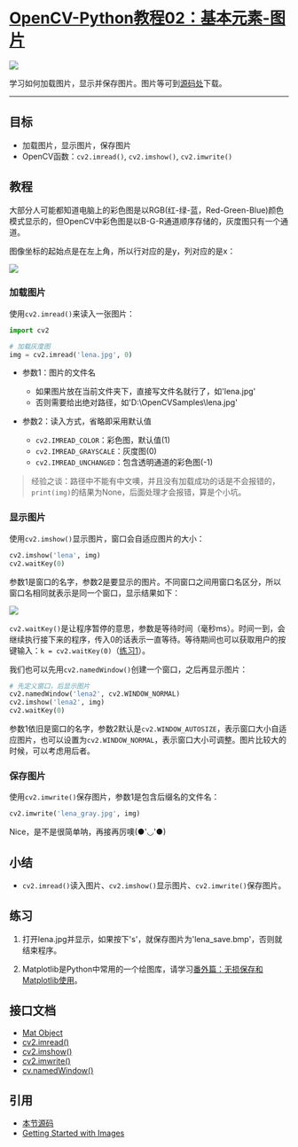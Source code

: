 # [OpenCV-Python教程02：基本元素-图片](http://ex2tron.wang/opencv-python-basic-element-image/)

![](http://blog.codec.wang/cv2_image_coordinate_channels.jpg)

学习如何加载图片，显示并保存图片。<!-- more -->图片等可到[源码处](#引用)下载。

---

## 目标

- 加载图片，显示图片，保存图片
- OpenCV函数：`cv2.imread()`, `cv2.imshow()`, `cv2.imwrite()`

## 教程

大部分人可能都知道电脑上的彩色图是以RGB(红-绿-蓝，Red-Green-Blue)颜色模式显示的，但OpenCV中彩色图是以B-G-R通道顺序存储的，灰度图只有一个通道。

图像坐标的起始点是在左上角，所以行对应的是y，列对应的是x：

![](http://blog.codec.wang/cv2_image_coordinate_channels.jpg)

### 加载图片

使用`cv2.imread()`来读入一张图片：

``` python
import cv2

# 加载灰度图
img = cv2.imread('lena.jpg', 0)
```

- 参数1：图片的文件名

    - 如果图片放在当前文件夹下，直接写文件名就行了，如'lena.jpg'
    - 否则需要给出绝对路径，如'D:\OpenCVSamples\lena.jpg'

- 参数2：读入方式，省略即采用默认值

    - `cv2.IMREAD_COLOR`：彩色图，默认值(1)
    - `cv2.IMREAD_GRAYSCALE`：灰度图(0)
    - `cv2.IMREAD_UNCHANGED`：包含透明通道的彩色图(-1)

> 经验之谈：路径中不能有中文噢，并且没有加载成功的话是不会报错的，`print(img)`的结果为None，后面处理才会报错，算是个小坑。

### 显示图片

使用`cv2.imshow()`显示图片，窗口会自适应图片的大小：

``` python
cv2.imshow('lena', img)
cv2.waitKey(0)
```

参数1是窗口的名字，参数2是要显示的图片。不同窗口之间用窗口名区分，所以窗口名相同就表示是同一个窗口，显示结果如下：

![](http://blog.codec.wang/cv2_show_lena_gray.jpg)

`cv2.waitKey()`是让程序暂停的意思，参数是等待时间（毫秒ms）。时间一到，会继续执行接下来的程序，传入0的话表示一直等待。等待期间也可以获取用户的按键输入：`k = cv2.waitKey(0)`（[练习1](#练习)）。

我们也可以先用`cv2.namedWindow()`创建一个窗口，之后再显示图片：

```python
# 先定义窗口，后显示图片
cv2.namedWindow('lena2', cv2.WINDOW_NORMAL)
cv2.imshow('lena2', img)
cv2.waitKey(0)
```

参数1依旧是窗口的名字，参数2默认是`cv2.WINDOW_AUTOSIZE`，表示窗口大小自适应图片，也可以设置为`cv2.WINDOW_NORMAL`，表示窗口大小可调整。图片比较大的时候，可以考虑用后者。

### 保存图片

使用`cv2.imwrite()`保存图片，参数1是包含后缀名的文件名：

``` python
cv2.imwrite('lena_gray.jpg', img)
```

Nice，是不是很简单呐，再接再厉噢(●'◡'●)

## 小结

- `cv2.imread()`读入图片、`cv2.imshow()`显示图片、`cv2.imwrite()`保存图片。

## 练习

1. 打开lena.jpg并显示，如果按下's'，就保存图片为'lena_save.bmp'，否则就结束程序。

2. Matplotlib是Python中常用的一个绘图库，请学习[番外篇：无损保存和Matplotlib使用](/opencv-python-extra-high-quality-save-and-using-matplotlib/)。

## 接口文档

- [Mat Object](https://docs.opencv.org/4.0.0/d3/d63/classcv_1_1Mat.html)
- [cv2.imread()](https://docs.opencv.org/4.0.0/d4/da8/group__imgcodecs.html#ga288b8b3da0892bd651fce07b3bbd3a56)
- [cv2.imshow()](https://docs.opencv.org/4.0.0/d7/dfc/group__highgui.html#ga453d42fe4cb60e5723281a89973ee563)
- [cv2.imwrite()](https://docs.opencv.org/4.0.0/d4/da8/group__imgcodecs.html#gabbc7ef1aa2edfaa87772f1202d67e0ce)
- [cv.namedWindow()](https://docs.opencv.org/4.0.0/d7/dfc/group__highgui.html#ga5afdf8410934fd099df85c75b2e0888b)

## 引用

- [本节源码](https://github.com/ex2tron/OpenCV-Python-Tutorial/tree/master/02.%20%E5%9F%BA%E6%9C%AC%E5%85%83%E7%B4%A0-%E5%9B%BE%E7%89%87)
- [Getting Started with Images](http://opencv-python-tutroals.readthedocs.io/en/latest/py_tutorials/py_gui/py_image_display/py_image_display.html)